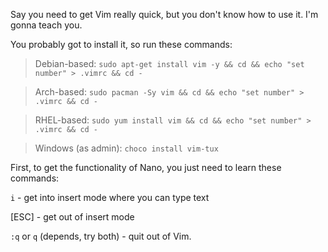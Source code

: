Say you need to get Vim really quick, but you don't know how to use it. I'm gonna teach you.

You probably got to install it, so run these commands:

> Debian-based:
`sudo apt-get install vim -y && cd && echo "set number" > .vimrc && cd -`

> Arch-based:
`sudo pacman -Sy vim && cd && echo "set number" > .vimrc && cd -`

> RHEL-based:
`sudo yum install vim && cd && echo "set number" > .vimrc && cd -`

> Windows (as admin):
`choco install vim-tux`

First, to get the functionality of Nano, you just need to learn these commands:

`i` - get into insert mode where you can type text

[ESC] - get out of insert mode

`:q` or `q` (depends, try both) - quit out of Vim.
